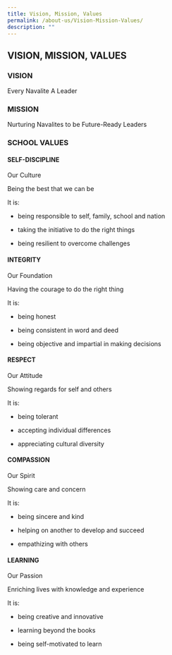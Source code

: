 ```yaml
---
title: Vision, Mission, Values
permalink: /about-us/Vision-Mission-Values/
description: ""
---
```

## VISION, MISSION, VALUES


### VISION

Every Navalite A Leader  
  

### MISSION

Nurturing Navalites to be Future-Ready Leaders  
  

### SCHOOL VALUES

#### SELF-DISCIPLINE

  
Our Culture   
  
Being the best that we can be 

  

It is:   
  

*   being responsible to self, family, school and nation
    
*   taking the initiative to do the right things
    
*   being resilient to overcome challenges
    

#### INTEGRITY

  
Our Foundation   
  
Having the courage to do the right thing 

  
It is:   
  

*   being honest
    
*   being consistent in word and deed
    
*   being objective and impartial in making decisions
    

#### RESPECT

  
Our Attitude   
  
Showing regards for self and others 

  
It is:   
  

*   being tolerant
    
*   accepting individual differences
    
*   appreciating cultural diversity
    

#### COMPASSION

  
Our Spirit   
  
Showing care and concern 

  
It is:   
  

*   being sincere and kind
    
*   helping on another to develop and succeed
    
*   empathizing with others
    

#### LEARNING

  
Our Passion   
  
Enriching lives with knowledge and experience 

  
It is:   
  

*   being creative and innovative
    
*   learning beyond the books
    
*   being self-motivated to learn